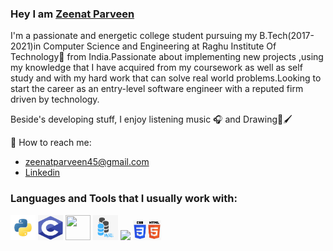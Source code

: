 ### Hey I am [Zeenat Parveen](https://github.com/zeenatparveen) ###
I'm a passionate and energetic college student pursuing my B.Tech(2017-2021)in Computer Science and Engineering at Raghu Institute Of Technology🚀 from India.Passionate about implementing new projects ,using my knowledge that I have acquired from my coursework as well as self study and with my hard work that can solve real world problems.Looking to start the career as an entry-level software engineer with a reputed firm driven by technology.

Beside's developing stuff, I enjoy listening music 🎧 and Drawing🎨🖌️

:e-mail: How to reach me:
* [zeenatparveen45@gmail.com](zeenatparveen45@gmail.com)
* [Linkedin](https://www.linkedin.com/in/zeenat-parveen/)
### Languages and Tools that I usually work with: ###
<p align="left">
  <img src="python.png" width="40">
  <img src="c.png" width="40" height="40">
  <img src="https://camo.githubusercontent.com/fde2f8320328896938f4e4ea661cf916ee8df18d/68747470733a2f2f69636f6e322e636c65616e706e672e636f6d2f32303138303731392f676b632f6b697373706e672d6c6561726e696e672d6f70656e63762d636f6d70757465722d766973696f6e2d6d616368696e652d6c6561726e696e672d632d73696e676c65746f6e2d7061747465726e2d35623530353035326330323837312e393237353136333531353331393930303938373837312e6a7067" width="40" height="40">
<img src="sql.png" width="40" height="40">
 <img src="https://camo.githubusercontent.com/800ceb3659c05eac8b2662e46707cba52a7826c5/68747470733a2f2f77372e706e6777696e672e636f6d2f706e67732f3136362f3334322f706e672d7472616e73706172656e742d666c61736b2d707974686f6e2d626f74746c652d7765622d6672616d65776f726b2d7765622d6170706c69636174696f6e2d666c61736b2d77686974652d6d6f6e6f6368726f6d652d73686f652e706e67" width="40">
<img src="css.png" width="45">
</p>
